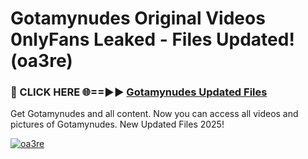 # Gotamynudes Original Videos 0nlyFans Leaked - Files Updated! (oa3re)

<h3>🔴 CLICK HERE 🌐==►► <a href="https://tinyurl.com/y5r63du9" rel="nofollow">Gotamynudes Updated Files</a></h3>

Get Gotamynudes and all content. Now you can access all videos and pictures of Gotamynudes. New Updated Files 2025!

[![oa3re](https://i.imgur.com/UVo9nyh.gif)](https://tinyurl.com/y5r63du9)